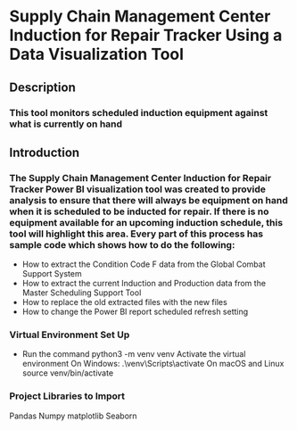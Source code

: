 # Supply Chain Management Center Induction for Repair Tracker Using a Data Visualization Tool

## Description
### This tool monitors scheduled induction equipment against what is currently on hand

## Introduction
### The Supply Chain Management Center Induction for Repair Tracker Power BI visualization tool was created to provide analysis to ensure that there will always be equipment on hand when it is scheduled to be inducted for repair. If there is no equipment available for an upcoming induction schedule, this tool will highlight this area. Every part of this process has sample code which shows how to do the following:

* How to extract the Condition Code F data from the Global Combat Support System
* How to extract the current Induction and Production data from the Master Scheduling Support Tool
* How to replace the old extracted files with the new files
* How to change the Power BI report scheduled refresh setting

### Virtual Environment Set Up

* Run the command python3 -m venv venv
Activate the virtual environment
On Windows: .\venv\Scripts\activate
On macOS and Linux source venv/bin/activate

### Project Libraries to Import
Pandas
Numpy
matplotlib
Seaborn
